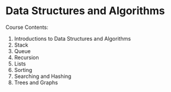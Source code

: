 # Data Structures and Algorithms

Course Contents:
1. Introductions to Data Structures and Algorithms
2. Stack
3. Queue
4. Recursion
5. Lists
6. Sorting
7. Searching and Hashing
8. Trees and Graphs